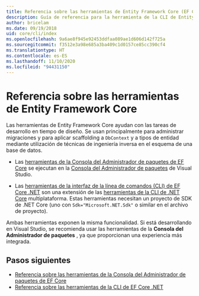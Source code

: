 ```yaml
---
title: Referencia sobre las herramientas de Entity Framework Core (EF Core)
description: Guía de referencia para la herramienta de la CLI de Entity Framework Core y la consola del administrador de paquetes de Visual Studio
author: bricelam
ms.date: 09/19/2018
uid: core/cli/index
ms.openlocfilehash: 9a6ae8f945e92453ddfaa089ae1d606d142f725a
ms.sourcegitcommit: f3512e3a98e685a3ba409c1d0157ce85cc390cf4
ms.translationtype: HT
ms.contentlocale: es-ES
ms.lasthandoff: 11/10/2020
ms.locfileid: "94431150"
---
```

# <a name="entity-framework-core-tools-reference"></a>Referencia sobre las herramientas de Entity Framework Core

Las herramientas de Entity Framework Core ayudan con las tareas de desarrollo en tiempo de diseño. Se usan principalmente para administrar migraciones y para aplicar scaffolding a `DbContext` y a tipos de entidad mediante utilización de técnicas de ingeniería inversa en el esquema de una base de datos.

* Las [herramientas de la Consola del Administrador de paquetes de EF Core](xref:core/cli/powershell) se ejecutan en la [Consola del Administrador de paquetes](/nuget/tools/package-manager-console) de Visual Studio.

* Las [herramientas de la interfaz de la línea de comandos (CLI) de EF Core .NET](xref:core/cli/dotnet) son una extensión de las [herramientas de la CLI de .NET Core](/dotnet/core/tools/) multiplataforma. Estas herramientas necesitan un proyecto de SDK de .NET Core (uno con `Sdk="Microsoft.NET.Sdk"` o similar en el archivo de proyecto).

Ambas herramientas exponen la misma funcionalidad. Si está desarrollando en Visual Studio, se recomienda usar las herramientas de la **Consola del Administrador de paquetes** , ya que proporcionan una experiencia más integrada.

## <a name="next-steps"></a>Pasos siguientes

* [Referencia sobre las herramientas de la Consola del Administrador de paquetes de EF Core](xref:core/cli/powershell)
* [Referencia sobre las herramientas de la CLI de EF Core .NET](xref:core/cli/dotnet)
